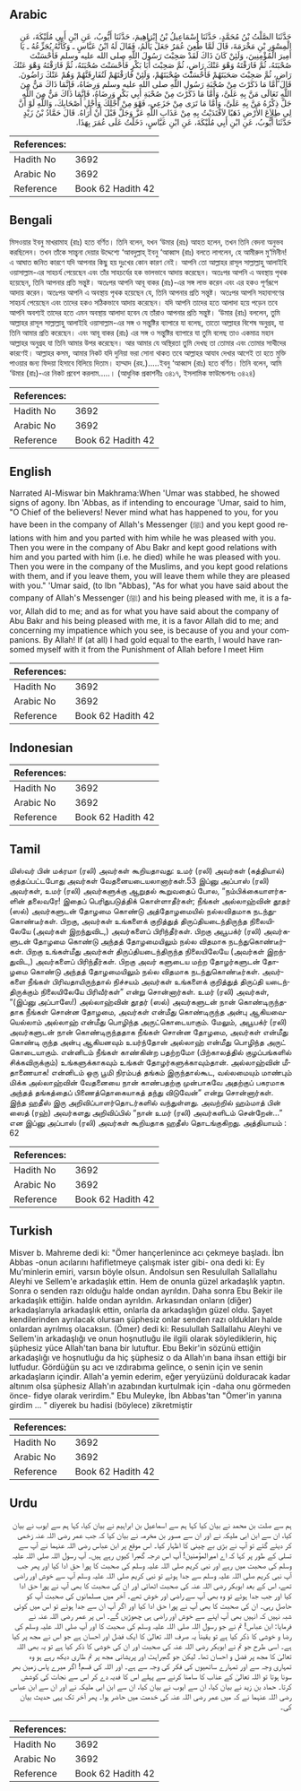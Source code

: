 ## Arabic


<div dir="rtl" lang="ar" style={{fontSize:'larger',backgroundColor:'#f8f9fa',padding:20}}>
حَدَّثَنَا الصَّلْتُ بْنُ مُحَمَّدٍ، حَدَّثَنَا إِسْمَاعِيلُ بْنُ إِبْرَاهِيمَ، حَدَّثَنَا أَيُّوبُ، عَنِ ابْنِ أَبِي مُلَيْكَةَ، عَنِ الْمِسْوَرِ بْنِ مَخْرَمَةَ، قَالَ لَمَّا طُعِنَ عُمَرُ جَعَلَ يَأْلَمُ، فَقَالَ لَهُ ابْنُ عَبَّاسٍ ـ وَكَأَنَّهُ يُجَزِّعُهُ ـ يَا أَمِيرَ الْمُؤْمِنِينَ، وَلَئِنْ كَانَ ذَاكَ لَقَدْ صَحِبْتَ رَسُولَ اللَّهِ صلى الله عليه وسلم فَأَحْسَنْتَ صُحْبَتَهُ، ثُمَّ فَارَقْتَهُ وَهْوَ عَنْكَ رَاضٍ، ثُمَّ صَحِبْتَ أَبَا بَكْرٍ فَأَحْسَنْتَ صُحْبَتَهُ، ثُمَّ فَارَقْتَهُ وَهْوَ عَنْكَ رَاضٍ، ثُمَّ صَحِبْتَ صَحَبَتَهُمْ فَأَحْسَنْتَ صُحْبَتَهُمْ، وَلَئِنْ فَارَقْتَهُمْ لَتُفَارِقَنَّهُمْ وَهُمْ عَنْكَ رَاضُونَ‏.‏ قَالَ أَمَّا مَا ذَكَرْتَ مِنْ صُحْبَةِ رَسُولِ اللَّهِ صلى الله عليه وسلم وَرِضَاهُ، فَإِنَّمَا ذَاكَ مَنٌّ مِنَ اللَّهِ تَعَالَى مَنَّ بِهِ عَلَىَّ، وَأَمَّا مَا ذَكَرْتَ مِنْ صُحْبَةِ أَبِي بَكْرٍ وَرِضَاهُ، فَإِنَّمَا ذَاكَ مَنٌّ مِنَ اللَّهِ جَلَّ ذِكْرُهُ مَنَّ بِهِ عَلَىَّ، وَأَمَّا مَا تَرَى مِنْ جَزَعِي، فَهْوَ مِنْ أَجْلِكَ وَأَجْلِ أَصْحَابِكَ، وَاللَّهِ لَوْ أَنَّ لِي طِلاَعَ الأَرْضِ ذَهَبًا لاَفْتَدَيْتُ بِهِ مِنْ عَذَابِ اللَّهِ عَزَّ وَجَلَّ قَبْلَ أَنْ أَرَاهُ‏.‏ قَالَ حَمَّادُ بْنُ زَيْدٍ حَدَّثَنَا أَيُّوبُ، عَنِ ابْنِ أَبِي مُلَيْكَةَ، عَنِ ابْنِ عَبَّاسٍ، دَخَلْتُ عَلَى عُمَرَ بِهَذَا‏.‏
</div>
<div style={{backgroundColor:'#f8f9fa',padding:20, marginBottom: 10}}><table> <thead> <tr> <th>References:</th> <th></th> </tr> </thead> <tbody><tr><td>Hadith No</td><td>3692</td></tr><tr><td>Arabic No</td><td>3692</td></tr><tr><td>Reference</td><td>Book 62 Hadith 42</td></tr></tbody></table></div>

## Bengali


<div dir="ltr" lang="bn" style={{fontSize:'larger',backgroundColor:'#f8f9fa',padding:20}}>
মিসওয়ার ইবনু মাখরামাহ (রাঃ) হতে বর্ণিত। তিনি বলেন, যখন ‘উমার (রাঃ) আহত হলেন, তখন তিনি বেদনা অনুভব করছিলেন। তখন তাঁকে সান্ত্বনা দেয়ার উদ্দেশ্যে ‘আবদুল্লাহ্ ইবনু ‘আব্বাস (রাঃ) বলতে লাগলেন, হে আমীরুল মু‘মিনীন! এ আঘাত জনিত কারণে যদি আপনার কিছু হয় দুঃখের কোন কারণ নেই। আপনি তো আল্লাহর রাসূল সাল্লাল্লাহু আলাইহি ওয়াসাল্লাম-এর সাহচর্য পেয়েছেন এবং তাঁর সাহচর্যের হক ভালভাবে আদায় করেছেন। অতঃপর আপনি এ অবস্থায় পৃথক হয়েছেন, তিনি আপনার প্রতি সন্তুষ্ট। অতঃপর আপনি আবূ বাকর (রাঃ)-এর সঙ্গ লাভ করেন এবং এর হকও পূর্ণরূপে আদায় করেন। অতঃপর আপনি এ অবস্থায় পৃথক হয়েছেন যে, তিনি আপনার প্রতি সন্তুষ্ট। অতঃপর আপনি সহাবাগণের সাহচর্য পেয়েছেন এবং তাদের হকও সঠিকভাবে আদায় করেছেন। যদি আপনি তাদের হতে আলাদা হয়ে পড়েন তবে আপনি অবশ্যই তাদের হতে এমন অবস্থায় আলাদা হবেন যে তাঁরাও আপনার প্রতি সন্তুষ্ট। ‘উমার (রাঃ) বললেন, তুমি আল্লাহর রাসূল সাল্লাল্লাহু আলাইহি ওয়াসাল্লাম-এর সঙ্গ ও সন্তুষ্টির ব্যাপারে যা বলেছ, তাতো আল্লাহর বিশেষ অনুগ্রহ, যা তিনি আমার প্রতি করেছেন। এবং আবূ বাকর (রাঃ) এর সঙ্গ ও সন্তুষ্টির ব্যাপারে যা তুমি বলেছ তাও একমাত্র মহান আল্লাহর অনুগ্রহ যা তিনি আমার উপর করেছেন। আর আমার যে অস্থিরতা তুমি দেখছ তা তোমার এবং তোমার সাথীদের কারণেই। আল্লাহর কসম, আমার নিকট যদি দুনিয়া ভরা সোনা থাকত তবে আল্লাহর আযাব দেখার আগেই তা হতে মুক্তি পাওয়ার জন্য ফিদয়া হিসাবে বিলিয়ে দিতাম। হাম্মাদ (রহ.).....ইবনু ‘আব্বাস (রাঃ) হতে বর্ণিত। তিনি বলেন, আমি ‘উমার (রাঃ)-এর নিকট প্রবেশ করলাম.....। (আধুনিক প্রকাশনীঃ ৩৪১৭, ইসলামিক ফাউন্ডেশনঃ ৩৪২৪)
</div>
<div style={{backgroundColor:'#f8f9fa',padding:20, marginBottom: 10}}><table> <thead> <tr> <th>References:</th> <th></th> </tr> </thead> <tbody><tr><td>Hadith No</td><td>3692</td></tr><tr><td>Arabic No</td><td>3692</td></tr><tr><td>Reference</td><td>Book 62 Hadith 42</td></tr></tbody></table></div>

## English


<div dir="ltr" lang="en" style={{fontSize:'larger',backgroundColor:'#f8f9fa',padding:20}}>
Narrated Al-Miswar bin Makhrama:When 'Umar was stabbed, he showed signs of agony. Ibn 'Abbas, as if intending to encourage 'Umar, said to him, "O Chief of the believers! Never mind what has happened to you, for you have been in the company of Allah's Messenger (ﷺ) and you kept good relations with him and you parted with him while he was pleased with you. Then you were in the company of Abu Bakr and kept good relations with him and you parted with him (i.e. he died) while he was pleased with you. Then you were in the company of the Muslims, and you kept good relations with them, and if you leave them, you will leave them while they are pleased with you." 'Umar said, (to Ibn "Abbas), "As for what you have said about the company of Allah's Messenger (ﷺ) and his being pleased with me, it is a favor, Allah did to me; and as for what you have said about the company of Abu Bakr and his being pleased with me, it is a favor Allah did to me; and concerning my impatience which you see, is because of you and your companions. By Allah! If (at all) I had gold equal to the earth, I would have ransomed myself with it from the Punishment of Allah before I meet Him
</div>
<div style={{backgroundColor:'#f8f9fa',padding:20, marginBottom: 10}}><table> <thead> <tr> <th>References:</th> <th></th> </tr> </thead> <tbody><tr><td>Hadith No</td><td>3692</td></tr><tr><td>Arabic No</td><td>3692</td></tr><tr><td>Reference</td><td>Book 62 Hadith 42</td></tr></tbody></table></div>

## Indonesian


<div dir="ltr" lang="id" style={{fontSize:'larger',backgroundColor:'#f8f9fa',padding:20}}>

</div>
<div style={{backgroundColor:'#f8f9fa',padding:20, marginBottom: 10}}><table> <thead> <tr> <th>References:</th> <th></th> </tr> </thead> <tbody><tr><td>Hadith No</td><td>3692</td></tr><tr><td>Arabic No</td><td>3692</td></tr><tr><td>Reference</td><td>Book 62 Hadith 42</td></tr></tbody></table></div>

## Tamil


<div dir="ltr" lang="ta" style={{fontSize:'larger',backgroundColor:'#f8f9fa',padding:20}}>
மிஸ்வர் பின் மக்ரமா (ரலி) அவர்கள் கூறியதாவது: உமர் (ரலி) அவர்கள் (கத்தியால்) குத்தப்பட்டபோது அவர்கள் வேதனையடையலானார்கள்.53 இப்னு அப்பாஸ் (ரலி) அவர்கள், உமர் (ரலி) அவர்களுக்கு ஆறுதல் கூறுவதைப் போல, “நம்பிக்கையாளர்களின் தலைவரே! இதைப் பெரிதுபடுத்திக் கொள்ளாதீர்கள்; நீங்கள் அல்லாஹ்வின் தூதர் (ஸல்) அவர்களுடன் தோழமை கொண்டு அத்தோழமையில் நல்லவிதமாக நடந்துகொண்டீர்கள். பிறகு, அவர்கள் உங்களைக் குறித்துத் திருப்தியடைந்திருந்த நிலையிலேயே (அவர்கள் இறந்துவிட,) அவர்களைப் பிரிந்தீர்கள். பிறகு அபூபக்ர் (ரலி) அவர்களுடன் தோழமை கொண்டு அந்தத் தோழமையிலும் நல்ல விதமாக நடந்துகொண்டீர்கள். பிறகு உங்கள்மீது அவர்கள் திருப்தியடைந்திருந்த நிலையிலேயே (அவர்கள் இறந்துவிட,) அவர்களைப் பிரிந்தீர்கள். பிறகு அவர் களுடைய மற்ற தோழர்களுடன் தோழமை கொண்டு அந்தத் தோழமையிலும் நல்ல விதமாக நடந்துகொண்டீர்கள். அவர்களை நீங்கள் பிரிவதாயிருந்தால் நிச்சயம் அவர்கள் உங்களைக் குறித்துத் திருப்தி யடைந்திருக்கும் நிலையிலேயே பிரிவீர்கள்” என்று சொன்னார்கள். உமர் (ரலி) அவர்கள், “(இப்னு அப்பாஸே!) அல்லாஹ்வின் தூதர் (ஸல்) அவர்களுடன் நான் கொண்டிருந்ததாக நீங்கள் சொன்ன தோழமை, அவர்கள் என்மீது கொண்டிருந்த அன்பு ஆகியவையெல்லாம் அல்லாஹ் என்மீது பொழிந்த அருட்கொடையாகும். மேலும், அபூபக்ர் (ரலி) அவர்களுடன் நான் கொண்டிருந்ததாக நீங்கள் சொன்ன தோழமை, அவர்கள் என்மீது கொண்டி ருந்த அன்பு ஆகியனவும் உயர்ந்தோன் அல்லாஹ் என்மீது பொழிந்த அருட் கொடையாகும். என்னிடம் நீங்கள் காண்கின்ற பதற்றமோ (பிற்காலத்தில் குழப்பங்களில் சிக்கவிருக்கும்) உங்களுக்காகவும் உங்கள் தோழர்களுக்காவும்தான். அல்லாஹ்வின் மீதாணையாக! என்னிடம் ஒரு பூமி நிரம்பத் தங்கம் இருந்தால்கூட, வல்லமையும் மாண்பும் மிக்க அல்லாஹ்வின் வேதனையை நான் காண்பதற்கு முன்பாகவே அதற்குப் பகரமாக அந்தத் தங்கத்தைப் பிணைத்தொகையாகத் தந்து விடுவேன்” என்று சொன்னார்கள். இந்த ஹதீஸ் இரு அறிவிப்பாளர்தொடர்களில் வந்துள்ளது. அவற்றில் ஹம்மாத் பின் ஸைத் (ரஹ்) அவர்களது அறிவிப்பில் “நான் உமர் (ரலி) அவர்களிடம் சென்றேன்...” என இப்னு அப்பாஸ் (ரலி) அவர்கள் கூறியதாக ஹதீஸ் தொடங்குகிறது. அத்தியாயம் : 62
</div>
<div style={{backgroundColor:'#f8f9fa',padding:20, marginBottom: 10}}><table> <thead> <tr> <th>References:</th> <th></th> </tr> </thead> <tbody><tr><td>Hadith No</td><td>3692</td></tr><tr><td>Arabic No</td><td>3692</td></tr><tr><td>Reference</td><td>Book 62 Hadith 42</td></tr></tbody></table></div>

## Turkish


<div dir="ltr" lang="tr" style={{fontSize:'larger',backgroundColor:'#f8f9fa',padding:20}}>
Misver b. Mahreme dedi ki: "Ömer hançerlenince acı çekmeye başladı. İbn Abbas -onun acılarını hafifletmeye çalışmak ister gibi- ona dedi ki: Ey Mu'minlerin emiri, varsın böyle olsun. Andolsun sen Resulullah Sallallahu Aleyhi ve Sellem'e arkadaşlık ettin. Hem de onunla güzel arkadaşlık yaptın. Sonra o senden razı olduğu halde ondan ayrıldın. Daha sonra Ebu Bekir ile arkadaşlık ettiğin. halde ondan ayrıldın. Arkasından onların (diğer) arkadaşlarıyla arkadaşlık ettin, onlarla da arkadaşlığın güzel oldu. Şayet kendilerinden ayrılacak olursan şüphesiz onlar senden razı oldukları halde onlardan ayrılmış olacaksın. (Ömer) dedi ki: Resulullah Sallallahu Aleyhi ve Sellem'in arkadaşlığı ve onun hoşnutluğu ile ilgili olarak söylediklerin, hiç şüphesiz yüce Allah'tan bana bir lutuftur. Ebu Bekir'in sözünü ettiğin arkadaşlığı ve hoşnutluğu da hiç şüphesiz o da Allah'ın bana ihsan ettiği bir lutfudur. Gördüğün şu acı ve ızdırabıma gelince, o senin için ve senin arkadaşların içindir. Allah'a yemin ederim, eğer yeryüzünü dolduracak kadar altınım olsa şüphesiz Allah'ın azabından kurtulmak için -daha onu görmeden önce- fidye olarak verirdim." Ebu Muleyke, İbn Abbas'tan "Ömer'in yanına girdim ... " diyerek bu hadisi (böylece) zikretmiştir
</div>
<div style={{backgroundColor:'#f8f9fa',padding:20, marginBottom: 10}}><table> <thead> <tr> <th>References:</th> <th></th> </tr> </thead> <tbody><tr><td>Hadith No</td><td>3692</td></tr><tr><td>Arabic No</td><td>3692</td></tr><tr><td>Reference</td><td>Book 62 Hadith 42</td></tr></tbody></table></div>

## Urdu


<div dir="rtl" lang="ur" style={{fontSize:'larger',backgroundColor:'#f8f9fa',padding:20}}>
ہم سے صلت بن محمد نے بیان کیا کہا ہم سے اسماعیل بن ابراہیم نے بیان کیا، کہا ہم سے ایوب نے بیان کیا، ان سے ابن ابی ملیکہ نے اور ان سے مسور بن مخرمہ نے بیان کیا کہ جب عمر رضی اللہ عنہ زخمی کر دیئے گئے تو آپ نے بڑی بے چینی کا اظہار کیا۔ اس موقع پر ابن عباس رضی اللہ عنہما نے آپ سے تسلی کے طور پر کہا کہ اے امیرالمؤمنین! آپ اس درجہ گھبرا کیوں رہے ہیں۔ آپ رسول اللہ صلی اللہ علیہ وسلم کی صحبت میں رہے اور نبی کریم صلی اللہ علیہ وسلم کی صحبت کا پورا حق ادا کیا اور پھر جب آپ نبی کریم صلی اللہ علیہ وسلم سے جدا ہوئے تو نبی کریم صلی اللہ علیہ وسلم آپ سے خوش اور راضی تھے، اس کے بعد ابوبکر رضی اللہ عنہ کی صحبت اٹھائی اور ان کی صحبت کا بھی آپ نے پورا حق ادا کیا اور جب جدا ہوئے تو وہ بھی آپ سے راضی اور خوش تھے۔ آخر میں مسلمانوں کی صحبت آپ کو حاصل رہی۔ ان کی صحبت کا بھی آپ نے پورا حق ادا کیا اور اگر آپ ان سے جدا ہوئے تو اس میں کوئی شبہ نہیں کہ انہیں بھی آپ اپنے سے خوش اور راضی ہی چھوڑیں گے۔ اس پر عمر رضی اللہ عنہ نے فرمایا: ابن عباس! تم نے جو رسول اللہ صلی اللہ علیہ وسلم کی صحبت کا اور آپ صلی اللہ علیہ وسلم کی رضا و خوشی کا ذکر کیا ہے تو یقیناً یہ صرف اللہ تعالیٰ کا ایک فضل اور احسان ہے جو اس نے مجھ پر کیا ہے۔ اسی طرح جو تم نے ابوبکر رضی اللہ عنہ کی صحبت اور ان کی خوشی کا ذکر کیا ہے تو یہ بھی اللہ تعالیٰ کا مجھ پر فضل و احسان تھا۔ لیکن جو گھبراہٹ اور پریشانی مجھ پر تم طاری دیکھ رہے ہو وہ تمہاری وجہ سے اور تمہارے ساتھیوں کی فکر کی وجہ سے ہے۔ اور اللہ کی قسم! اگر میرے پاس زمین بھر سونا ہوتا تو اللہ تعالیٰ کے عذاب کا سامنا کرنے سے پہلے اس کا فدیہ دے کر اس سے نجات کی کوشش کرتا۔ حماد بن زید نے بیان کیا، ان سے ایوب نے بیان کیا، ان سے ابن ابی ملیکہ نے اور ان سے ابن عباس رضی اللہ عنہما نے کہ میں عمر رضی اللہ عنہ کی خدمت میں حاضر ہوا۔ پھر آخر تک یہی حدیث بیان کی۔
</div>
<div style={{backgroundColor:'#f8f9fa',padding:20, marginBottom: 10}}><table> <thead> <tr> <th>References:</th> <th></th> </tr> </thead> <tbody><tr><td>Hadith No</td><td>3692</td></tr><tr><td>Arabic No</td><td>3692</td></tr><tr><td>Reference</td><td>Book 62 Hadith 42</td></tr></tbody></table></div>